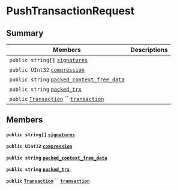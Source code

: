 # PushTransactionRequest

## Summary

| Members                                                                                                                                                                                                                                                         | Descriptions |
| --------------------------------------------------------------------------------------------------------------------------------------------------------------------------------------------------------------------------------------------------------------- | ------------ |
| `public string[]` [`signatures`](EosSharp--Core--Api--v1--PushTransactionRequest.md#class\_eos\_sharp\_1\_1\_core\_1\_1\_api\_1\_1v1\_1\_1\_push\_transaction\_request\_1abbc8493509a0e596e3889ffbdaaf6b49)                                                     |              |
| `public UInt32` [`compression`](EosSharp--Core--Api--v1--PushTransactionRequest.md#class\_eos\_sharp\_1\_1\_core\_1\_1\_api\_1\_1v1\_1\_1\_push\_transaction\_request\_1a009052691ef05c6f22716b084cc24f64)                                                      |              |
| `public string` [`packed_context_free_data`](EosSharp--Core--Api--v1--PushTransactionRequest.md#class\_eos\_sharp\_1\_1\_core\_1\_1\_api\_1\_1v1\_1\_1\_push\_transaction\_request\_1a79801e77d81325f9182e1c376a2c7f75)                                         |              |
| `public string` [`packed_trx`](EosSharp--Core--Api--v1--PushTransactionRequest.md#class\_eos\_sharp\_1\_1\_core\_1\_1\_api\_1\_1v1\_1\_1\_push\_transaction\_request\_1a65fb18bef4cec9f59a9aa721ed809fbd)                                                       |              |
| `public` [`Transaction`](EosSharp--Core--Api--v1--Transaction.md) `` [`transaction`](EosSharp--Core--Api--v1--PushTransactionRequest.md#class\_eos\_sharp\_1\_1\_core\_1\_1\_api\_1\_1v1\_1\_1\_push\_transaction\_request\_1a5c50adb8acb69ec21dfe9370a87526aa) |              |

## Members

**`public string[]`** [**`signatures`**](EosSharp--Core--Api--v1--PushTransactionRequest.md#class\_eos\_sharp\_1\_1\_core\_1\_1\_api\_1\_1v1\_1\_1\_push\_transaction\_request\_1abbc8493509a0e596e3889ffbdaaf6b49)

**`public UInt32`** [**`compression`**](EosSharp--Core--Api--v1--PushTransactionRequest.md#class\_eos\_sharp\_1\_1\_core\_1\_1\_api\_1\_1v1\_1\_1\_push\_transaction\_request\_1a009052691ef05c6f22716b084cc24f64)

**`public string`** [**`packed_context_free_data`**](EosSharp--Core--Api--v1--PushTransactionRequest.md#class\_eos\_sharp\_1\_1\_core\_1\_1\_api\_1\_1v1\_1\_1\_push\_transaction\_request\_1a79801e77d81325f9182e1c376a2c7f75)

**`public string`** [**`packed_trx`**](EosSharp--Core--Api--v1--PushTransactionRequest.md#class\_eos\_sharp\_1\_1\_core\_1\_1\_api\_1\_1v1\_1\_1\_push\_transaction\_request\_1a65fb18bef4cec9f59a9aa721ed809fbd)

**`public`** [**`Transaction`**](EosSharp--Core--Api--v1--Transaction.md) **``** [**`transaction`**](EosSharp--Core--Api--v1--PushTransactionRequest.md#class\_eos\_sharp\_1\_1\_core\_1\_1\_api\_1\_1v1\_1\_1\_push\_transaction\_request\_1a5c50adb8acb69ec21dfe9370a87526aa)
